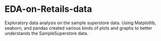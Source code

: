 # EDA-on-Retails-data
Exploratory data analysis on the sample superstore data. Using Matplotlib, seaborn, and pandas created various kinds of plots and graphs to better understands the SampleSuperstore data.
